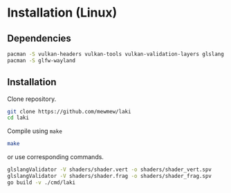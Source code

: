 # Installation (Linux)

## Dependencies

```bash
pacman -S vulkan-headers vulkan-tools vulkan-validation-layers glslang
pacman -S glfw-wayland
```

## Installation

Clone repository.
```bash
git clone https://github.com/mewmew/laki
cd laki
```

Compile using `make`
```bash
make
```

or use corresponding commands.
```bash
glslangValidator -V shaders/shader.vert -o shaders/shader_vert.spv
glslangValidator -V shaders/shader.frag -o shaders/shader_frag.spv
go build -v ./cmd/laki
```
